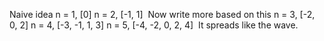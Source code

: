 Naive idea
n = 1, [0]
n = 2, [-1, 1]
​
Now write more based on this
n = 3, [-2, 0, 2]
n = 4, [-3, -1, 1, 3]
n = 5, [-4, -2, 0, 2, 4]
​
It spreads like the wave.